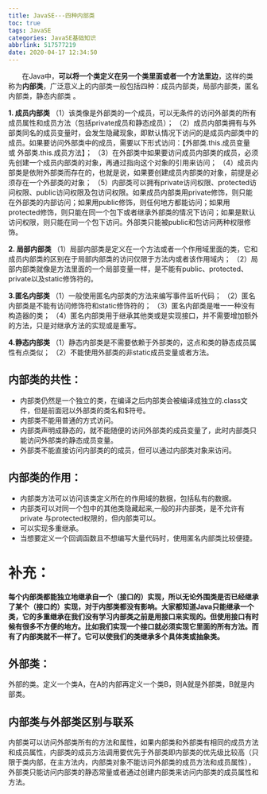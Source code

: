 ```yaml
---
title: JavaSE---四种内部类
toc: true
tags: JavaSE
categories: JavaSE基础知识
abbrlink: 517577219
date: 2020-04-17 12:34:50
---
```


&nbsp;&nbsp;&nbsp;&nbsp;&nbsp;&nbsp;&nbsp;在Java中，**可以将一个类定义在另一个类里面或者一个方法里边**，这样的类称为**内部类**，广泛意义上的内部类一般包括四种：成员内部类，局部内部类，匿名内部类，静态内部类 。
<!--more-->

 **1. 成员内部类**
（1）该类像是外部类的一个成员，可以无条件的访问外部类的所有成员属性和成员方法（包括private成员和静态成员）；
（2）成员内部类拥有与外部类同名的成员变量时，会发生隐藏现象，即默认情况下访问的是成员内部类中的成员。如果要访问外部类中的成员，需要以下形式访问：【外部类.this.成员变量  或  外部类.this.成员方法】；
（3）在外部类中如果要访问成员内部类的成员，必须先创建一个成员内部类的对象，再通过指向这个对象的引用来访问；
（4）成员内部类是依附外部类而存在的，也就是说，如果要创建成员内部类的对象，前提是必须存在一个外部类的对象；
（5）内部类可以拥有private访问权限、protected访问权限、public访问权限及包访问权限。如果成员内部类用private修饰，则只能在外部类的内部访问；如果用public修饰，则任何地方都能访问；如果用protected修饰，则只能在同一个包下或者继承外部类的情况下访问；如果是默认访问权限，则只能在同一个包下访问。外部类只能被public和包访问两种权限修饰。

 **2.  局部内部类**
（1）局部内部类是定义在一个方法或者一个作用域里面的类，它和成员内部类的区别在于局部内部类的访问仅限于方法内或者该作用域内；
（2）局部内部类就像是方法里面的一个局部变量一样，是不能有public、protected、private以及static修饰符的。

**3.匿名内部类**
（1）一般使用匿名内部类的方法来编写事件监听代码；
（2）匿名内部类是不能有访问修饰符和static修饰符的；
（3）匿名内部类是唯一一种没有构造器的类；
（4）匿名内部类用于继承其他类或是实现接口，并不需要增加额外的方法，只是对继承方法的实现或是重写。

**4.静态内部类**
（1）静态内部类是不需要依赖于外部类的，这点和类的静态成员属性有点类似；
（2）不能使用外部类的非static成员变量或者方法。

## 内部类的共性：
 - 内部类仍然是一个独立的类，在编译之后内部类会被编译成独立的.class文件，但是前面冠以外部类的类名和$符号。
 - 内部类不能用普通的方式访问。
 - 内部类声明成静态的，就不能随便的访问外部类的成员变量了，此时内部类只能访问外部类的静态成员变量。
 - 外部类不能直接访问内部类的的成员，但可以通过内部类对象来访问。

## 内部类的作用：
 - 内部类方法可以访问该类定义所在的作用域的数据，包括私有的数据。
 - 内部类可以对同一个包中的其他类隐藏起来,一般的非内部类，是不允许有 private 与protected权限的，但内部类可以。
 - 可以实现多重继承。
 - 当想要定义一个回调函数且不想编写大量代码时，使用匿名内部类比较便捷。


# 补充：
**每个内部类都能独立地继承自一个（接口的）实现，所以无论外围类是否已经继承了某个（接口的）实现，对于内部类都没有影响。大家都知道Java只能继承一个类，它的多重继承在我们没有学习内部类之前是用接口来实现的。但使用接口有时候有很多不方便的地方。比如我们实现一个接口就必须实现它里面的所有方法。而有了内部类就不一样了。它可以使我们的类继承多个具体类或抽象类。**

## 外部类：
外部的类。定义一个类A，在A的内部再定义一个类B，则A就是外部类，B就是内部类。
## 内部类与外部类区别与联系
内部类可以访问外部类所有的方法和属性，如果内部类和外部类有相同的成员方法和成员属性，内部类的成员方法调用要优先于外部类即内部类的优先级比较高（只限于类内部，在主方法内，内部类对象不能访问外部类的成员方法和成员属性），外部类只能访问内部类的静态常量或者通过创建内部类来访问内部类的成员属性和方法。

